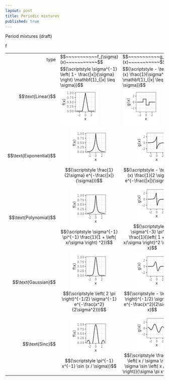 ```yaml
---
layout: post
title: Periodic mixtures
published: true
---
```

<script src="https://cdn.mathjax.org/mathjax/latest/MathJax.js?config=TeX-AMS-MML_HTMLorMML" type="text/javascript"></script>

Period mixtures (draft)



f

<table border="0" cellspacing="0" cellpadding="0">
<tbody>
<tr>
<td align="right">type</td>
<td>$$~~~~~~~~~~~f_{\sigma}(x)~~~~~~~~~~~$$</td>
<td>$$~~~~~~~~~~~g_{\sigma}(x)~~~~~~~~~~~$$</td>
<td>$$~~~~~~~~~~~\mathcal{F}f_{\sigma}(\xi)~~~~~~~~~~~$$</td>
<td>$$~~~~~~~~~~~\mathcal{F}g_{\sigma}(\xi)~~~~~~~~~~~$$</td>
</tr>
<tr>
<td align="right">$$\text{Linear}$$</td>
<td align>$${\scriptstyle \sigma^{-1} \left( 1- \frac{|x|}{\sigma} \right) \mathbf{1}_{|x| \leq \sigma}}$$<img src="../images/2023-6-11-Periodic-mixtures/f/linear.png" alt="todo"/></td>
<td>$${\scriptstyle - \text{sign}(x) \frac{1}{\sigma^2} \mathbf{1}_{|x| \leq \sigma}}$$<img src="../images/2023-6-11-Periodic-mixtures/g/linear.png" alt="todo"/></td>
<td>$${\scriptstyle \text{sinc}^2(\sigma \xi)}$$<img src="../images/2023-6-11-Periodic-mixtures/ℱf/linear.png" alt="todo"/></td>
<td>$${\scriptstyle 2\pi i \xi \text{sinc}^2(\sigma \xi)}$$ <img src="../images/2023-6-11-Periodic-mixtures/ℱg/linear.png" alt="todo"/></td>
</tr>
<tr>
<td align="right">$$\text{Exponential}$$</td>
<td align="center"><img src="../images/2023-6-11-Periodic-mixtures/f/exponential.png" alt="todo"/><br/>$${\scriptstyle \frac{1}{2\sigma} e^{-\frac{|x|}{\sigma}}}$$</td>
<td align="center"><img src="../images/2023-6-11-Periodic-mixtures/g/exponential.png" alt="todo"/><br/>$${\scriptstyle - \text{sign}(x) \frac{1}{2 \sigma^2} e^{-\frac{|x|}{\sigma}}}$$</td>
<td align="center"><img src="../images/2023-6-11-Periodic-mixtures/ℱf/exponential.png" alt="todo"/><br/>$${\scriptstyle \frac{1}{1 + \left( 2 \pi \sigma \xi \right)^2}}$$</td>
<td align="center"><img src="../images/2023-6-11-Periodic-mixtures/ℱg/exponential.png" alt="todo"/><br/>$${\scriptstyle 2\pi i \xi \frac{1}{1 + \left( 2 \pi \sigma \xi \right)^2}}$$</td>
</tr>
<tr>
<td align="right">$$\text{Polynomial}$$</td>
<td align="center"><img src="../images/2023-6-11-Periodic-mixtures/f/polynomial.png" alt="todo"/><br/>$${\scriptstyle \sigma^{-1} \pi^{-1} \frac{1}{1 + \left( x/\sigma \right) ^2}}$$</td>
<td align="center"><img src="../images/2023-6-11-Periodic-mixtures/g/polynomial.png" alt="todo"/><br/>$${\scriptstyle -2 \sigma^{-3} \pi^{-1} \frac{1}{\left( 1 + \left( x/\sigma \right)^2 \right)^2} x}$$</td>
<td align="center"><img src="../images/2023-6-11-Periodic-mixtures/ℱf/polynomial.png" alt="todo"/><br/>$${\scriptstyle e^{-2\pi \sigma |\xi|}}$$</td>
<td align="center"><img src="../images/2023-6-11-Periodic-mixtures/ℱg/polynomial.png" alt="todo"/><br/>$${\scriptstyle 2\pi i \xi e^{-2\pi \sigma |\xi|}}$$</td>
</tr>
<tr>
<td align="right">$$\text{Gaussian}$$</td>
<td align="center"><img src="../images/2023-6-11-Periodic-mixtures/f/gaussian.png" alt="todo"/><br/>$${\scriptstyle \left( 2 \pi \right)^{-1/2} \sigma^{-1} e^{-\frac{x^2}{2\sigma^2}}}$$</td>
<td align="center"><img src="../images/2023-6-11-Periodic-mixtures/g/gaussian.png" alt="todo"/><br/>$${\scriptstyle - \left( 2 \pi \right)^{-1/2} \sigma^{-3} e^{-\frac{x^2}{2\sigma^2}} x}$$</td>
<td align="center"><img src="../images/2023-6-11-Periodic-mixtures/ℱf/gaussian.png" alt="todo"/><br/>$${\scriptstyle e^{-\frac{(2 \pi \sigma \xi)^2}{2}}}$$</td>
<td align="center"><img src="../images/2023-6-11-Periodic-mixtures/ℱg/gaussian.png" alt="todo"/><br/>$${\scriptstyle 2\pi i \xi e^{-\frac{(2 \pi \sigma \xi)^2}{2}}}$$</td>
</tr>
<tr>
<td align="right">$$\text{Sinc}$$</td>
<td align="center"><img src="../images/2023-6-11-Periodic-mixtures/f/sinc.png" alt="todo"/><br/>$${\scriptstyle \pi^{-1} x^{-1} \sin (x / \sigma)}$$</td>
<td align="center"><img src="../images/2023-6-11-Periodic-mixtures/g/sinc.png" alt="todo"/><br/>$${\scriptstyle \frac{x \cos \left(  x / \sigma \right) - \sigma \sin \left( x / \sigma \right)}{\sigma \pi x^{2} }}$$</td>
<td align="center"><img src="../images/2023-6-11-Periodic-mixtures/ℱf/sinc.png" alt="todo"/><br/>$${\scriptstyle \mathbf{1}_{\xi \in \left[ -\frac{1}{2 \pi \sigma}, \frac{1}{2 \pi \sigma} \right]}}$$</td>
<td align="center"><img src="../images/2023-6-11-Periodic-mixtures/ℱg/sinc.png" alt="todo"/><br/>$${\scriptstyle 2 \pi i \xi \mathbf{1}_{\xi \in \left[ -\frac{1}{2 \pi \sigma}, \frac{1}{2 \pi \sigma} \right]}}$$</td>
</tr>
</tbody>
</table>







